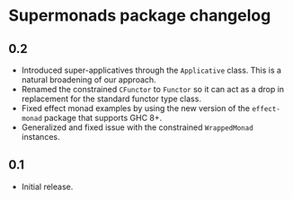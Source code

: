 # Supermonads package changelog

## 0.2

* Introduced super-applicatives through the `Applicative` class.
  This is a natural broadening of our approach.
* Renamed the constrained `CFunctor` to `Functor` so it can act as a 
  drop in replacement for the standard functor type class.
* Fixed effect monad examples by using the new version of the `effect-monad`
  package that supports GHC 8+.
* Generalized and fixed issue with the constrained `WrappedMonad` instances.

## 0.1

* Initial release.
